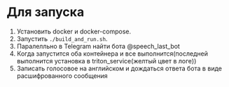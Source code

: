 # Для запуска

1. Установить docker и docker-compose.
2. Запустить `./build_and_run.sh`.
3. Паралелльно в Telegram найти бота @speech_last_bot
4. Когда запустится оба контейнера и все выполнится(последней выполнится установка в triton_service(желтый цвет в логе))
5. Записать голосовое на английском и дождаться ответа бота в виде расшифрованного сообщения